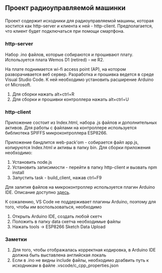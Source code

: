## <p>Проект радиоуправляемой машинки</p>

<p>Проект содержит исходники для радиоуправляемой машины, которая хостится как http-server и клиента к ней - http-client. Предполагается, что клиент будет подключаться при помощи смартфона.</p>

<h3><p>http-server</p></h2>
<p>Набор .ino файлов, которые собираются и прошивают плату. Используется плата Wemos D1 (retired) - не R2.</p>
<p>На плате поднимается wi-fi access point (AP), на котором разворачивается веб сервер. Разработка и прошивка ведется в среде Visual Studio Code. К ней необходимо установить расширение Arduino от Microsoft.
<ol>
    <li>Для сборки нажать alt+ctrl+R</li>
    <li>Для сборки и прошивки контроллера нажать alt+ctrl+U</li>
</ol>
</p>
<h3>http-client</h3>
<p>Приложение состоит из Index.html, набора .js файлов и дополнительных активов. Для работы с файлами на контроллере используется библиотека SPIFFS микроконтроллера ESP8266.</p>
<p>Приложение бандлится web-pack'om - собирается файл app.js, копируются Index.html и активы в папку bin. Для сборки приложения необходимо:
<ol>
    <li>Установить node.js</li>
    <li>Установить записимости - перейти в папку http-client и вызвать npm install</li>
    <li>Запустить task - build_client, нажав ctrl+F9</li>
</ol>
</p>
<p>Для залития файлов на микроконтроллер используется плагин Arduino IDE. Описание доступно <a href="https://github.com/esp8266/Arduino/blob/master/doc/filesystem.rst">здесь</a>.</p>
<p>К сожалению, VS Code не поддерживает плагины Arduino, поэтому для того, чтобы им воспользоваться, необходимо
<ol>
    <li>Открыть Arduino IDE, создать любой скетч</li>
    <li>Положить в папку data скетча необходимые файлы</li>
    <li>Нажать tools -> ESP8266 Sketch Data Upload</li>
</ol>
</p>
<h3>Заметки</h3>
<ol>
    <li>Для того, чтобы отображалась корректная кодировка, в Arduino IDE должна быть выставлена английская локаль</li>
    <li>Если в .ino не видны include файлы, необходимо доабвить путь к исходникам в файле .vscode/c_cpp_properties.json</li>
</ol>